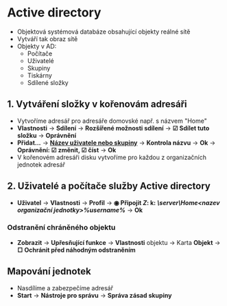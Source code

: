 # Active directory
- Objektová systémová databáze obsahující objekty reálné sítě
- Vytváří tak obraz sítě
- Objekty v AD:
  - Počítače
  - Uživatelé
  - Skupiny
  - Tiskárny
  - Sdílené složky

## 1. Vytváření složky v kořenovám adresáři
- Vytvoříme adresář pro adresáře domovské např. s názvem "Home" 
- **Vlastnosti** → **Sdílení** → **Rozšířené možnosti sdílení** → **☑ Sdílet tuto složku** → **Oprávnění**
- **Přidat...** → <u>**Název uživatele nebo skupiny**</u> → **Kontrola názvu** → **Ok** → **Oprávnění: ☑ změnit, ☑ číst** → **Ok**
- V kořenovém adresáři disku vytvoříme pro každou z organizačních jednotek adresář

## 2. Uživatelé a počítače služby Active directory
- **Uživatel** → **Vlastnosti** → **Profil** → **◉ Připojit _Z_: k: _\\server\Home\<nazev organizační jednotky>\%username%_** → **Ok**

### Odstranění chráněného objektu
- **Zobrazit** → **Upřesňující funkce** → **Vlastnosti** objektu → Karta **Objekt** → **□ Ochránit před náhodným odstraněním**

## Mapování jednotek
- Nasdílíme a zabezpečíme adresář
- **Start** → **Nástroje pro správu** → **Správa zásad skupiny**
